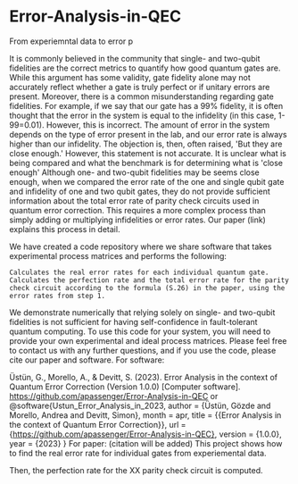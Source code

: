 # Error-Analysis-in-QEC
From experiemntal data to error p

It is commonly believed in the community that single- and two-qubit fidelities are the correct metrics to quantify how good quantum gates are. While this argument has some validity, gate fidelity alone may not accurately reflect whether a gate is truly perfect or if unitary errors are present. Moreover, there is a common misunderstanding regarding gate fidelities. For example, if we say that our gate has a 99% fidelity, it is often thought that the error in the system is equal to the infidelity (in this case, 1-99=0.01). However, this is incorrect. The amount of error in the system depends on the type of error present in the lab, and our error rate is always higher than our infidelity. The objection is, then, often raised, 'But they are close enough.' However, this statement is not accurate. It is unclear what is being compared and what the benchmark is for determining what is 'close enough'
Although one- and two-qubit fidelities may be seems close enough, when we compared the error rate of the one and single qubit gate and infidelity of one and two qubit gates, they do not provide sufficient information about the total error rate of parity check circuits used in quantum error correction. This requires a more complex process than simply adding or multiplying infidelities or error rates. Our paper (link) explains this process in detail.

We have created a code repository where we share software that takes experimental process matrices and performs the following:

    Calculates the real error rates for each individual quantum gate.
    Calculates the perfection rate and the total error rate for the parity check circuit according to the formula (S.26) in the paper, using the error rates from step 1.

We demonstrate numerically that relying solely on single- and two-qubit fidelities is not sufficient for having self-confidence in fault-tolerant quantum computing. To use this code for your system, you will need to provide your own experimental and ideal process matrices. Please feel free to contact us with any further questions, and if you use the code, please cite our paper and software.
For software:

Üstün, G., Morello, A., & Devitt, S. (2023). Error Analysis in the context of Quantum Error Correction (Version 1.0.0) [Computer software]. https://github.com/apassenger/Error-Analysis-in-QEC
or
@software{Ustun_Error_Analysis_in_2023,
author = {Üstün, Gözde and Morello, Andrea and Devitt, Simon},
month = apr,
title = {{Error Analysis in the context of Quantum Error Correction}},
url = {https://github.com/apassenger/Error-Analysis-in-QEC},
version = {1.0.0},
year = {2023}
}
For paper:
(citation will be added)
This project shows how to find the real error rate for individual gates from experiemental data. 

Then, the perfection rate for the XX parity check circuit is computed. 
